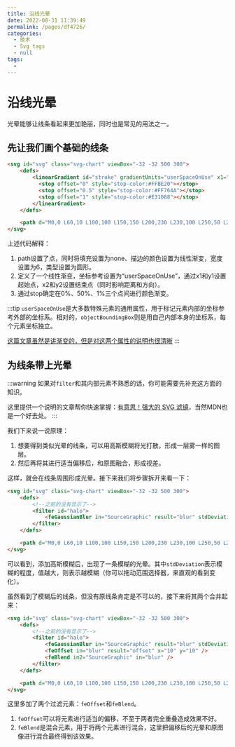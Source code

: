 ```yaml
---
title: 沿线光晕
date: 2022-08-31 11:39:49
permalink: /pages/df4726/
categories: 
  - 技术
  - Svg tags
  - null
tags: 
  - 
---
```


# 沿线光晕

光晕能够让线条看起来更加艳丽，同时也是常见的用法之一。

<!-- more -->

## 先让我们画个基础的线条

<svg-LineGaussianBlur />

```html
<svg id="svg" class="svg-chart" viewBox="-32 -32 500 300">
    <defs>
        <linearGradient id="stroke" gradientUnits="userSpaceOnUse" x1="0%" y1="0%" x2="100%" y2="0%">
          <stop offset="0" style="stop-color:#FFBE20"></stop>
          <stop offset="0.5" style="stop-color:#FF764A"></stop>
          <stop offset="1" style="stop-color:#E31088"></stop>
        </linearGradient>
    </defs>

    <path d="M0,0 L60,10 L100,100 L150,150 L200,230 L230,100 L250,50 L280,120 L300,0" fill="none" stroke="url(#stroke)" stroke-width="6" stroke-linecap="round"></path>
</svg>
```

上述代码解释：

1. path设置了点，同时将填充设置为none、描边的颜色设置为线性渐变，宽度设置为6，类型设置为圆形。
2. 定义了一个线性渐变，坐标参考设置为“userSpaceOnUse”，通过x1和y1设置起始点，x2和y2设置结束点（同时影响距离和方向）。
3. 通过stop确定在0%、50%、1%三个点间进行颜色渐变。

:::tip
`userSpaceOnUse`是大多数特殊元素的通用属性，用于标记元素内部的坐标参考外部的坐标系。相对的，`objectBoundingBox`则是用自己内部本身的坐标系，每个元素坐标独立。

[这篇文章虽然是讲渐变的，但是对这两个属性的说明也很清晰](https://zhuanlan.zhihu.com/p/69553595)
:::

## 为线条带上光晕

:::warning
如果对`filter`和其内部元素不熟悉的话，你可能需要先补充这方面的知识。

这里提供一个说明的文章帮你快速掌握：[有意思！强大的 SVG 滤镜](https://www.cnblogs.com/coco1s/p/14577507.html)，当然MDN也是一个好去处。
:::

我们下来说一说原理：

1. 想要得到类似光晕的线条，可以用高斯模糊将光打散，形成一层雾一样的图层。
2. 然后再将其进行适当偏移后，和原图融合，形成视差。

这样，就会在线条周围形成光晕。接下来我们将步骤拆开来看一下：

<svg-LineGaussianBlur halo std />

```html
<svg id="svg" class="svg-chart" viewBox="-32 -32 500 300">
    <defs>
        <!--之前的没有显示了-->
        <filter id="halo">
            <feGaussianBlur in="SourceGraphic" result="blur" stdDeviation="10" />
        </filter>
    </defs>

    <path d="M0,0 L60,10 L100,100 L150,150 L200,230 L230,100 L250,50 L280,120 L300,0" fill="none" stroke="url(#stroke)" stroke-width="6" stroke-linecap="round"></path>
</svg>
```

可以看到，添加高斯模糊后，出现了一条模糊的光晕。其中`stdDeviation`表示模糊的程度，值越大，则表示越模糊（你可以拖动范围选择器，来直观的看到变化）。

虽然看到了模糊后的线条，但没有原线条肯定是不可以的，接下来将其两个合并起来：


<svg-LineGaussianBlur halo merge std />

```html
<svg id="svg" class="svg-chart" viewBox="-32 -32 500 300">
    <defs>
        <!--之前的没有显示了-->
        <filter id="halo">
            <feGaussianBlur in="SourceGraphic" result="blur" stdDeviation="10" />
            <feOffset in="blur" result="offset" x="10" y="10" />
            <feBlend in2="SourceGraphic" in="blur" />
        </filter>
    </defs>

    <path d="M0,0 L60,10 L100,100 L150,150 L200,230 L230,100 L250,50 L280,120 L300,0" fill="none" stroke="url(#stroke)" stroke-width="6" stroke-linecap="round"></path>
</svg>
```

这里多加了两个过滤元素：`feOffset`和`feBlend`。

1. `feOffset`可以将元素进行适当的偏移，不至于两者完全重叠造成效果不好。
2. `feBlend`是混合元素，用于将两个元素进行混合，这里把偏移后的光晕和原图像进行混合最终得到该效果。
